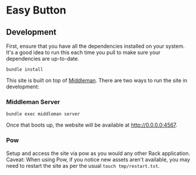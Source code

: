 # Easy Button

## Development

First, ensure that you have all the dependencies installed on your system.  It's a good idea to run this each time you pull to make sure your dependencies are up-to-date.

```
bundle install
```

This site is built on top of [Middleman](http://middlemanapp.com). There are two ways to run the site in development:

### Middleman Server

```
bundle exec middleman server
```

Once that boots up, the website will be available at <http://0.0.0.0:4567>.

### Pow

Setup and access the site via pow as you would any other Rack application. Caveat: When using Pow, if you notice new assets aren't available, you may need to restart the site as per the usual `touch tmp/restart.txt`.
